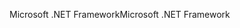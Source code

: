 <span data-ttu-id="605ce-101">Microsoft .NET Framework</span><span class="sxs-lookup"><span data-stu-id="605ce-101">Microsoft .NET Framework</span></span>